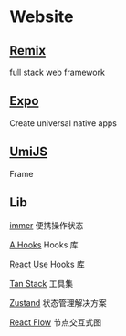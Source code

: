 # Website

## [Remix](https://remix.run/)

full stack web framework

## [Expo](https://expo.dev/)

Create universal native apps

## [UmiJS](https://umijs.org/)

Frame

## Lib

[immer](https://immerjs.github.io/immer/) 便携操作状态

[A Hooks](https://ahooks.js.org/) Hooks 库

[React Use](https://www.reactuse.com/) Hooks 库

[Tan Stack](https://tanstack.com/) 工具集

[Zustand](https://zustand-demo.pmnd.rs/) 状态管理解决方案

[React Flow](https://reactflow.dev/) 节点交互式图
